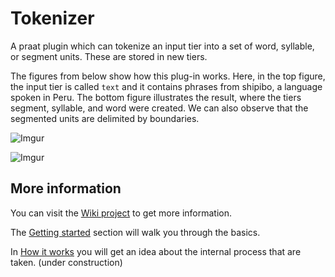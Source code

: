 # Tokenizer

A praat plugin which can tokenize an input tier into a set of word, syllable, or segment units. These are stored in new tiers.

The figures from below show how this plug-in works. Here, in the top figure, the input tier is called `text` and it contains phrases from shipibo, a language spoken in Peru. The bottom figure illustrates the result, where the tiers segment, syllable, and word were created. We can also observe that the segmented units are delimited by boundaries.

![Imgur](http://i.imgur.com/c6nUlA6l.png)

![Imgur](http://i.imgur.com/2SN7S6Il.png)

## More information
You can visit the [Wiki project](https://github.com/rolandomunoz/plugin_tokenizer/wiki) to get more information.

The [Getting started](https://github.com/rolandomunoz/plugin_tokenizer/wiki/Getting-Started) section will walk you through the basics.

In [How it works](https://github.com/rolandomunoz/plugin_tokenizer/wiki/How-it-works%3F) you will get an idea about the internal process that are taken. (under construction)
